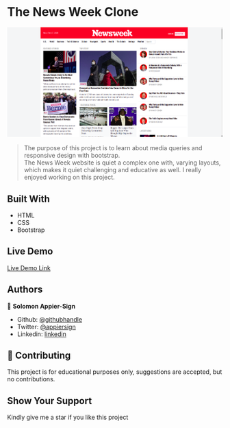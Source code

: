 # The News Week Clone
![Preview](assets/images/nwfinal.png)

> The purpose of this project is to learn about media queries and responsive design with bootstrap.  
> The News Week website is quiet a complex one with, varying layouts, which makes it quiet challenging and educative as well. I really enjoyed working on this project.

## Built With

- HTML
- CSS
- Bootstrap

## Live Demo

[Live Demo Link](https://rawcdn.githack.com/appiersign/news-week/88df57284b6785d9485b6be3ba43548e0fb765de/index.html)


## Authors

👤 **Solomon Appier-Sign**

- Github: [@githubhandle](https://github.com/appiersign)
- Twitter: [@appiersign](https://twitter.com/appiersign)
- Linkedin: [linkedin](https://www.linkedin.com/in/solomon-appier-sign/)

## 🤝 Contributing

This project is for educational purposes only, suggestions are accepted, but no contributions.

## Show Your Support

Kindly give me a star if you like this project
